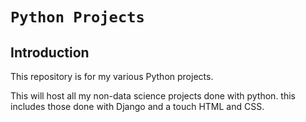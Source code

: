 # `Python Projects`

## Introduction

This repository is for my various Python projects.

This will host all my non-data science projects done with python. this includes those done with Django and a touch HTML and CSS.
